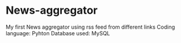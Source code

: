 # News-aggregator
My first News aggregator using rss feed from different links
Coding language: Pyhton
Database used: MySQL
